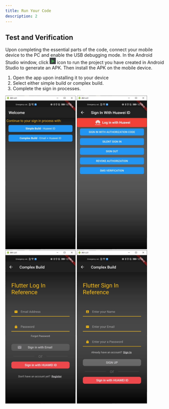 ```yaml
---
title: Run Your Code
description: 2
---
```


<h2><strong>Test and Verification</strong></h2>
<p>Upon completing the essential parts of the code, connect your mobile device to the PC and enable the USB debugging mode. In the Android Studio window, click   <img style="width: 19.00px" src="https://github.com/Onurcan-Keskin/onurcan-keskin.github.io/blob/gh-pages/assets/run_image.png?raw=true" onclick="imageclick(src)">    icon to run the project you have created in Android Studio to generate an APK. Then install the APK on the mobile device.</p>
<ol type="1">
	<li>Open the app upon installing it to your device</li>
	<li>Select either simple build or complex build.</li>
	<li>Complete the sign in processes.</li>
</ol>
<img style="width: 220.00px" src="https://github.com/Onurcan-Keskin/onurcan-keskin.github.io/blob/gh-pages/assets/s1.jpg?raw=true" onclick="imageclick(src)">
<img style="width: 220.00px" src="https://github.com/Onurcan-Keskin/onurcan-keskin.github.io/blob/gh-pages/assets/s2.jpg?raw=true" onclick="imageclick(src)">
<img style="width: 220.00px" src="https://github.com/Onurcan-Keskin/onurcan-keskin.github.io/blob/gh-pages/assets/s3.jpg?raw=true" onclick="imageclick(src)">
<img style="width: 220.00px" src="https://github.com/Onurcan-Keskin/onurcan-keskin.github.io/blob/gh-pages/assets/s4.jpg?raw=true" onclick="imageclick(src)">

